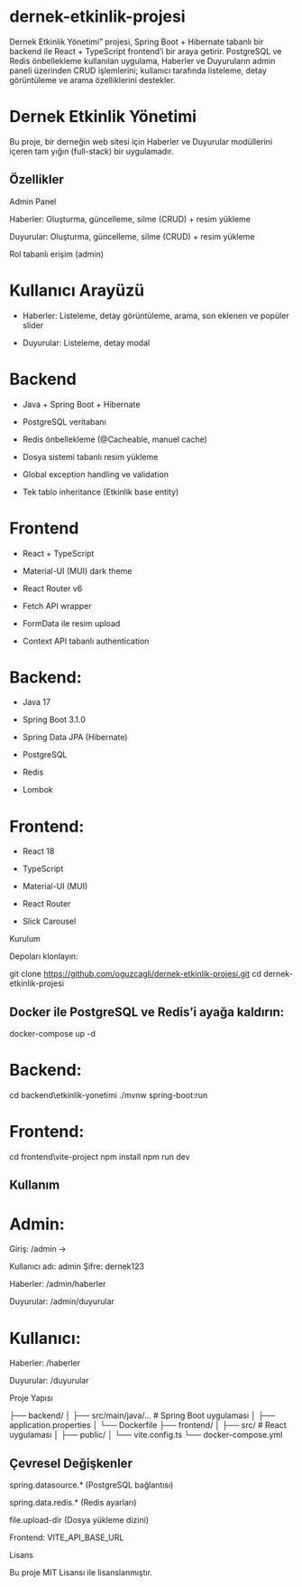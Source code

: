 # dernek-etkinlik-projesi
Dernek Etkinlik Yönetimi” projesi, Spring Boot + Hibernate tabanlı bir backend ile React + TypeScript frontend’i bir araya getirir. PostgreSQL ve Redis önbellekleme kullanılan uygulama, Haberler ve Duyuruların admin paneli üzerinden CRUD işlemlerini; kullanıcı tarafında listeleme, detay görüntüleme ve arama özelliklerini destekler.

# Dernek Etkinlik Yönetimi

Bu proje, bir derneğin web sitesi için Haberler ve Duyurular modüllerini içeren tam yığın (full-stack) bir uygulamadır.

## Özellikler

Admin Panel

Haberler: Oluşturma, güncelleme, silme (CRUD) + resim yükleme

Duyurular: Oluşturma, güncelleme, silme (CRUD) + resim yükleme

Rol tabanlı erişim (admin)

# Kullanıcı Arayüzü

- Haberler: Listeleme, detay görüntüleme, arama, son eklenen ve popüler slider

- Duyurular: Listeleme, detay modal

# Backend

- Java + Spring Boot + Hibernate

- PostgreSQL veritabanı

- Redis önbellekleme (@Cacheable, manuel cache)

- Dosya sistemi tabanlı resim yükleme

- Global exception handling ve validation

- Tek tablo inheritance (Etkinlik base entity)

# Frontend

- React + TypeScript

- Material-UI (MUI) dark theme

- React Router v6

- Fetch API wrapper

- FormData ile resim upload

- Context API tabanlı authentication

# Backend:

- Java 17

- Spring Boot 3.1.0

- Spring Data JPA (Hibernate)

- PostgreSQL

- Redis

- Lombok

# Frontend:

- React 18

- TypeScript

- Material-UI (MUI)

- React Router

- Slick Carousel

Kurulum

Depoları klonlayın:

git clone https://github.com/oguzcagli/dernek-etkinlik-projesi.git
cd dernek-etkinlik-projesi

## Docker ile PostgreSQL ve Redis’i ayağa kaldırın:

docker-compose up -d

# Backend:

cd backend\etkinlik-yonetimi
./mvnw spring-boot:run

# Frontend:

cd frontend\vite-project
npm install
npm run dev

## Kullanım

# Admin:

Giriş: /admin → 

Kullanıcı adı: admin
Şifre: dernek123

Haberler: /admin/haberler

Duyurular: /admin/duyurular

# Kullanıcı:

Haberler: /haberler

Duyurular: /duyurular

Proje Yapısı

├── backend/
│   ├── src/main/java/...   # Spring Boot uygulaması
│   ├── application.properties
│   └── Dockerfile
├── frontend/
│   ├── src/               # React uygulaması
│   ├── public/
│   └── vite.config.ts
└── docker-compose.yml

## Çevresel Değişkenler

spring.datasource.* (PostgreSQL bağlantısı)

spring.data.redis.* (Redis ayarları)

file.upload-dir (Dosya yükleme dizini)

Frontend: VITE_API_BASE_URL

Lisans

Bu proje MIT Lisansı ile lisanslanmıştır.
